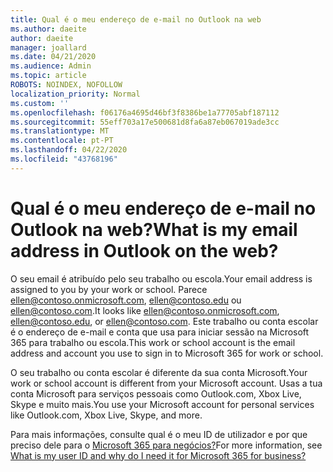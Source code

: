 ```yaml
---
title: Qual é o meu endereço de e-mail no Outlook na web
ms.author: daeite
author: daeite
manager: joallard
ms.date: 04/21/2020
ms.audience: Admin
ms.topic: article
ROBOTS: NOINDEX, NOFOLLOW
localization_priority: Normal
ms.custom: ''
ms.openlocfilehash: f06176a4695d46bf3f8386be1a77705abf187112
ms.sourcegitcommit: 55eff703a17e500681d8fa6a87eb067019ade3cc
ms.translationtype: MT
ms.contentlocale: pt-PT
ms.lasthandoff: 04/22/2020
ms.locfileid: "43768196"
---
```

# <a name="what-is-my-email-address-in-outlook-on-the-web"></a><span data-ttu-id="e47ea-102">Qual é o meu endereço de e-mail no Outlook na web?</span><span class="sxs-lookup"><span data-stu-id="e47ea-102">What is my email address in Outlook on the web?</span></span>

<span data-ttu-id="e47ea-103">O seu email é atribuído pelo seu trabalho ou escola.</span><span class="sxs-lookup"><span data-stu-id="e47ea-103">Your email address is assigned to you by your work or school.</span></span> <span data-ttu-id="e47ea-104">Parece ellen@contoso.onmicrosoft.com, ellen@contoso.edu ou ellen@contoso.com.</span><span class="sxs-lookup"><span data-stu-id="e47ea-104">It looks like ellen@contoso.onmicrosoft.com, ellen@contoso.edu, or ellen@contoso.com.</span></span> <span data-ttu-id="e47ea-105">Este trabalho ou conta escolar é o endereço de e-mail e conta que usa para iniciar sessão na Microsoft 365 para trabalho ou escola.</span><span class="sxs-lookup"><span data-stu-id="e47ea-105">This work or school account is the email address and account you use to sign in to Microsoft 365 for work or school.</span></span>

<span data-ttu-id="e47ea-106">O seu trabalho ou conta escolar é diferente da sua conta Microsoft.</span><span class="sxs-lookup"><span data-stu-id="e47ea-106">Your work or school account is different from your Microsoft account.</span></span> <span data-ttu-id="e47ea-107">Usas a tua conta Microsoft para serviços pessoais como Outlook.com, Xbox Live, Skype e muito mais.</span><span class="sxs-lookup"><span data-stu-id="e47ea-107">You use your Microsoft account for personal services like Outlook.com, Xbox Live, Skype, and more.</span></span>

<span data-ttu-id="e47ea-108">Para mais informações, consulte qual é o meu ID de utilizador e por que preciso dele para o [Microsoft 365 para negócios?](https://support.office.com/article/37da662b-5da6-4b56-a091-2731b2ecc8b4)</span><span class="sxs-lookup"><span data-stu-id="e47ea-108">For more information, see [What is my user ID and why do I need it for Microsoft 365 for business?](https://support.office.com/article/37da662b-5da6-4b56-a091-2731b2ecc8b4)</span></span>